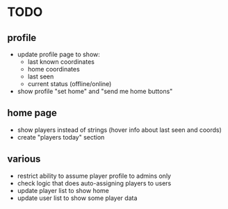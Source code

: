 # TODO

## profile

* update profile page to show:
  * last known coordinates
  * home coordinates
  * last seen
  * current status (offline/online)
* show profile "set home" and "send me home buttons"

## home page

* show players instead of strings (hover info about last seen and coords)
* create "players today" section

## various

* restrict ability to assume player profile to admins only
* check logic that does auto-assigning players to users
* update player list to show home
* update user list to show some player data
